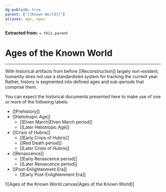 ```yaml
---
dg-publish: true
parent: ["[[Known World]]"]
aliases: age, ages
---
```

**Extracted from:** `= this.parent`
# Ages of the Known World

---

With historical artifacts from before [[Reconstruction]] largely non-existent, humanity does not use a standardized system for tracking the current year. Rather, history is segmented into defined ages and sub-periods that comprise them.

You can expect the historical documents presented here to make use of one or more of the following labels:

- [[Prehistory]]
- [[Heliotropic Age]]
	- [[Elven March|Elven March period]]
	- [[Later Heliotropic Age]]
- [[Crisis of Hubris]]
	- [[Early Crisis of Hubris]]
	- [[Red Death period]]
	- [[Later Crisis of Hubris]]
- [[Renascence]]
	- [[Early Renascence period]]
	- [[Later Renascence period]]
- [[Post-Enlightenment Era]]
	- [[Early Post-Enlightenment Era]]

![[Ages of the Known World.canvas|Ages of the Known World]]